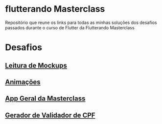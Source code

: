 # flutterando Masterclass

Repositório que reune os links para todas as minhas soluções dos desafios passados durante o curso de Flutter da Flutterando Masterclass

# Desafios

## [Leitura de Mockups](https://github.com/victorlf/reading_mockups)

## [Animações](https://github.com/victorlf/animations)

## [App Geral da Masterclass](https://github.com/victorlf/masterclass_app)

## [Gerador de Validador de CPF](https://github.com/victorlf/cpf_generator)
